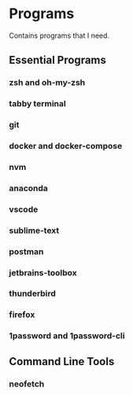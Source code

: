 # Programs 
Contains programs that I need.

## Essential Programs


### zsh and oh-my-zsh

### tabby terminal


### git

### docker and docker-compose

### nvm

### anaconda

### vscode

### sublime-text

### postman

### jetbrains-toolbox

### thunderbird

### firefox

### 1password and 1password-cli


## Command Line Tools

### neofetch